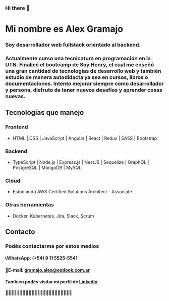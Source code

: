 ### Hi there 👋
# Mi nombre es Alex Gramajo
### Soy desarrollador web fullstack orientado al backend.
### Actualmente curso una tecnicatura en programación en la UTN. Finalicé el bootcamp de Soy Henry, el cual me enseñó una gran cantidad de tecnologías de desarrollo web y también estudio de manera autodidacta ya sea en cursos, libros o documentaciones. Intento mejorar siempre como desarrollador y persona, disfruto de tener nuevos desafíos y aprender cosas nuevas. 



## Tecnologías que manejo
### Frontend 
* HTML | CSS | JavaScript | Angular | React | Redux | SASS | Bootstrap
### Backend
* TypeScript | Node.js | Express.js | NestJS | Sequelize | GraphQL | PostgreSQL | MongoDB | MySQL
### Cloud
* Estudiando AWS Certified Solutions Architect - Associate
### Otras herramientas
* Docker, Kubernetes, Jira, Slack, Scrum

## Contacto
### Podés contactarme por estos medios
#### 📞WhatsApp: (+54) 9 11 5525-5541
#### 📧E-mail: gramajo.alex@outlook.com.ar

#### Tambien podés visitar mi perfil de [LinkedIn](https://www.linkedin.com/in/gramajoalex/)

🚀🚀🚀🚀🚀🚀🚀🚀🚀🚀🚀🚀🚀🚀🚀🚀🚀🚀🚀🚀🚀🚀🚀
<!--
**gramajoalex/gramajoalex** is a ✨ _special_ ✨ repository because its `README.md` (this file) appears on your GitHub profile.

Here are some ideas to get you started:

- 🔭 I’m currently working on ...
- 🌱 I’m currently learning ...
- 👯 I’m looking to collaborate on ...
- 🤔 I’m looking for help with ...
- 💬 Ask me about ...
- 📫 How to reach me: ...
- 😄 Pronouns: ...
- ⚡ Fun fact: ...
-->
